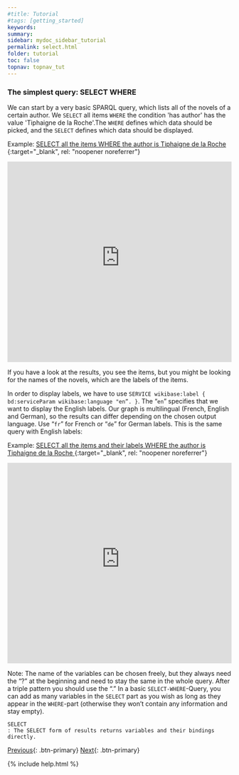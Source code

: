 ```yaml
---
#title: Tutorial
#tags: [getting_started]
keywords:
summary:
sidebar: mydoc_sidebar_tutorial
permalink: select.html
folder: tutorial
toc: false
topnav: topnav_tut
---
```


### **The simplest query: SELECT WHERE**

We can start by a very basic SPARQL query, which lists all of the novels of a certain author. We `SELECT` all items `WHERE` the condition 'has author' has the value 'Tiphaigne de la Roche'.The `WHERE` defines which data should be picked, and the `SELECT` defines which data should be displayed.

Example: [SELECT all the items WHERE the author is Tiphaigne de la Roche ](https://tinyurl.com/235c7uen){:target="\_blank", rel: "noopener noreferrer"}

<p><iframe  style="width:100%;max-width:100%;height:450px" frameborder="0" allowfullscreen src="https://query.mimotext.uni-trier.de/#%23%20novels%20by%20Tiphaigne%20de%20la%20Roche%0Aprefix%20wd%3A%3Chttp%3A%2F%2Fdata.mimotext.uni-trier.de%2Fentity%2F%3E%0Aprefix%20wdt%3A%3Chttp%3A%2F%2Fdata.mimotext.uni-trier.de%2Fprop%2Fdirect%2F%3E%20%0ASELECT%20%3Fitem%20%0AWHERE%20%0A%7B%0A%20%20%3Fitem%20wdt%3AP5%20wd%3AQ940.%0A%20%20%20%20%20%20%20%20SERVICE%20wikibase%3Alabel%20%7B%20bd%3AserviceParam%20wikibase%3Alanguage%20%22en%22.%20%7D%0A%7D" referrerpolicy="origin" sandbox="allow-scripts allow-same-origin allow-popups allow-forms"></iframe>
                </p>

If you have a look at the results, you see the items, but you might be looking for the names of the novels, which are the labels of the items.

In order to display labels, we have to use `SERVICE wikibase:label { bd:serviceParam wikibase:language "en”. }`. The “`en`” specifies that we want to display the English labels. Our graph is multilingual (French, English and German), so the results can differ depending on the chosen output language. Use “`fr`” for French or “`de`” for German labels. This is the same query with English labels:

Example: [SELECT all the items and their labels WHERE the author is Tiphaigne de la Roche ](https://tinyurl.com/23pzmwxq){:target="\_blank", rel: "noopener noreferrer"}

<p><iframe  style="width:100%;max-width:100%;height:450px" frameborder="0" allowfullscreen src="https://query.mimotext.uni-trier.de/#%23%20novels%20by%20Tiphaigne%20de%20la%20Roche%0Aprefix%20wd%3A%3Chttp%3A%2F%2Fdata.mimotext.uni-trier.de%2Fentity%2F%3E%0Aprefix%20wdt%3A%3Chttp%3A%2F%2Fdata.mimotext.uni-trier.de%2Fprop%2Fdirect%2F%3E%20%0ASELECT%20%3Fitem%20%3FitemLabel%0AWHERE%20%0A%7B%0A%20%20%3Fitem%20wdt%3AP5%20wd%3AQ940.%0A%20%20%20%20%20%20%20%20SERVICE%20wikibase%3Alabel%20%7B%20bd%3AserviceParam%20wikibase%3Alanguage%20%22en%22.%20%7D%0A%7D" referrerpolicy="origin" sandbox="allow-scripts allow-same-origin allow-popups allow-forms"></iframe>
                </p>

Note:
The name of the variables can be chosen freely, but they always need the “?” at the beginning and need to stay the same in the whole query.
After a triple pattern you should use the “.”
In a basic `SELECT-WHERE`-Query, you can add as many variables in the `SELECT` part as you wish as long as they appear in the `WHERE`-part (otherwise they won’t contain any information and stay empty).

```
SELECT
: The SELECT form of results returns variables and their bindings directly.

```

[Previous](./getting_started.html){: .btn-primary} [Next](./bind.html){: .btn-primary}

{% include help.html %}
